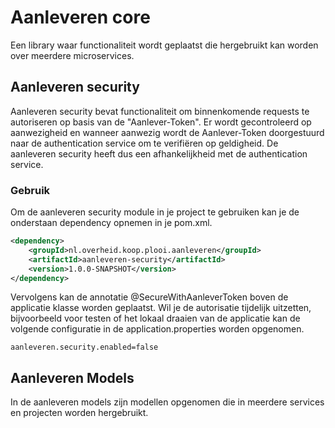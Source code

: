 
# Aanleveren core
Een library waar functionaliteit wordt geplaatst die hergebruikt kan worden over meerdere microservices.

## Aanleveren security
Aanleveren security bevat functionaliteit om binnenkomende requests te autoriseren op basis van de "Aanlever-Token".
Er wordt gecontroleerd op aanwezigheid en wanneer aanwezig wordt de Aanlever-Token doorgestuurd naar de authentication
service om te verifiëren op geldigheid. De aanleveren security heeft dus een afhankelijkheid met de authentication
service.

### Gebruik
Om de aanleveren security module in je project te gebruiken kan je de onderstaan dependency opnemen in je pom.xml.

```xml
<dependency>
    <groupId>nl.overheid.koop.plooi.aanleveren</groupId>
    <artifactId>aanleveren-security</artifactId>
    <version>1.0.0-SNAPSHOT</version>
</dependency>
```

Vervolgens kan de annotatie @SecureWithAanleverToken boven de applicatie klasse worden geplaatst. Wil je de autorisatie
tijdelijk uitzetten, bijvoorbeeld voor testen of het lokaal draaien van de applicatie kan de volgende configuratie in
de application.properties worden opgenomen.

```properties
aanleveren.security.enabled=false
```

## Aanleveren Models
In de aanleveren models zijn modellen opgenomen die in meerdere services en projecten worden hergebruikt. 
